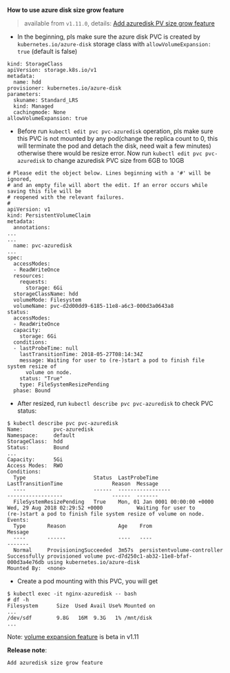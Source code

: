 **How to use azure disk size grow feature**
 > available from `v1.11.0`, details: [Add azuredisk PV size grow feature](https://github.com/kubernetes/kubernetes/pull/64386)
 - In the beginning, pls make sure the azure disk PVC is created by `kubernetes.io/azure-disk` storage class with `allowVolumeExpansion: true` (default is false)
```
kind: StorageClass
apiVersion: storage.k8s.io/v1
metadata:
  name: hdd
provisioner: kubernetes.io/azure-disk
parameters:
  skuname: Standard_LRS
  kind: Managed
  cachingmode: None
allowVolumeExpansion: true
```
 - Before run `kubectl edit pvc pvc-azuredisk` operation, pls make sure this PVC is not mounted by any pod(change the replica count to 0, this will terminate the pod and detach the disk, need wait a few minutes) otherwise there would be resize error. Now run `kubectl edit pvc pvc-azuredisk` to change azuredisk PVC size from 6GB to 10GB
```
# Please edit the object below. Lines beginning with a '#' will be ignored,
# and an empty file will abort the edit. If an error occurs while saving this file will be
# reopened with the relevant failures.
#
apiVersion: v1
kind: PersistentVolumeClaim
metadata:
  annotations:
...
...
  name: pvc-azuredisk
...
spec:
  accessModes:
  - ReadWriteOnce
  resources:
    requests:
      storage: 6Gi
  storageClassName: hdd
  volumeMode: Filesystem
  volumeName: pvc-d2d00dd9-6185-11e8-a6c3-000d3a0643a8
status:
  accessModes:
  - ReadWriteOnce
  capacity:
    storage: 6Gi
  conditions:
  - lastProbeTime: null
    lastTransitionTime: 2018-05-27T08:14:34Z
    message: Waiting for user to (re-)start a pod to finish file system resize of
      volume on node.
    status: "True"
    type: FileSystemResizePending
  phase: Bound
```

 - After resized, run `kubectl describe pvc pvc-azuredisk` to check PVC status:
```
$ kubectl describe pvc pvc-azuredisk
Name:          pvc-azuredisk
Namespace:     default
StorageClass:  hdd
Status:        Bound
...
Capacity:      5Gi
Access Modes:  RWO
Conditions:
  Type                      Status  LastProbeTime                     LastTransitionTime                Reason  Message
  ----                      ------  -----------------                 ------------------                ------  -------
  FileSystemResizePending   True    Mon, 01 Jan 0001 00:00:00 +0000   Wed, 29 Aug 2018 02:29:52 +0000           Waiting for user to (re-)start a pod to finish file system resize of volume on node.
Events:
  Type       Reason                 Age    From                         Message
  ----       ------                 ----   ----                         -------
  Normal     ProvisioningSucceeded  3m57s  persistentvolume-controller  Successfully provisioned volume pvc-d7d250c1-ab32-11e8-bfaf-000d3a4e76db using kubernetes.io/azure-disk
Mounted By:  <none>
```

 - Create a pod mounting with this PVC, you will get
```
$ kubectl exec -it nginx-azuredisk -- bash
# df -h
Filesystem      Size  Used Avail Use% Mounted on
...
/dev/sdf        9.8G   16M  9.3G   1% /mnt/disk
...
```

Note: [volume expansion feature](https://kubernetes.io/docs/concepts/storage/persistent-volumes/#expanding-persistent-volumes-claims) is beta in v1.11

**Release note**:
<!--  Write your release note:
1. Enter your extended release note in the below block. If the PR requires additional action from users switching to the new release, include the string "action required".
2. If no release note is required, just write "NONE".
-->
```
Add azuredisk size grow feature
```
